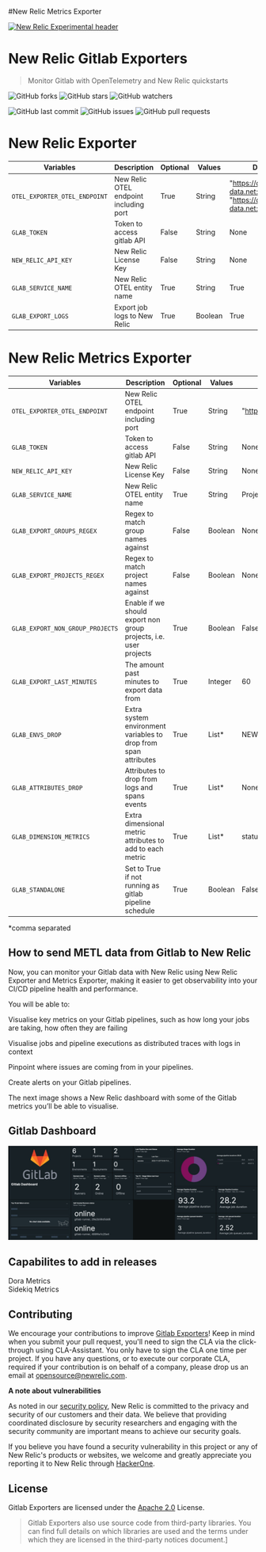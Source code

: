 
#New Relic Metrics Exporter


[![New Relic Experimental header](https://github.com/newrelic/opensource-website/raw/master/src/images/categories/Experimental.png)](https://opensource.newrelic.com/oss-category/#new-relic-experimental)

# New Relic Gitlab Exporters
>Monitor Gitlab with OpenTelemetry and New Relic quickstarts

![GitHub forks](https://img.shields.io/github/forks/newrelic-experimental/tls-proxy?style=social)
![GitHub stars](https://img.shields.io/github/stars/newrelic-experimental/tls-proxy?style=social)
![GitHub watchers](https://img.shields.io/github/watchers/newrelic-experimental/tls-proxy?style=social)

![GitHub last commit](https://img.shields.io/github/last-commit/newrelic-experimental/tls-proxy)
![GitHub issues](https://img.shields.io/github/issues/newrelic-experimental/tls-proxy)
![GitHub pull requests](https://img.shields.io/github/issues-pr/newrelic-experimental/tls-proxy)


# New Relic Exporter


| Variables | Description | Optional | Values | Default |
| ---       |         --- |       ---| ---    |   ----   |
| `OTEL_EXPORTER_OTEL_ENDPOINT` | New Relic OTEL endpoint including port | True | String | "https://otlp.nr-data.net:4318" or "https://otlp.eu01.nr-data.net:4318" |
| `GLAB_TOKEN` | Token to access gitlab API | False | String | None |
| `NEW_RELIC_API_KEY` | New Relic License Key | False | String | None |
| `GLAB_SERVICE_NAME` | New Relic OTEL entity name | True | String | True |
| `GLAB_EXPORT_LOGS` | Export job logs to New Relic | True | Boolean | True |


# New Relic Metrics Exporter

| Variables | Description | Optional | Values | Default |
| ---       |         --- |       ---| ---    |   ----   |
| `OTEL_EXPORTER_OTEL_ENDPOINT` | New Relic OTEL endpoint including port | True | String | "https://otlp.nr-data.net:4318" or "https://otlp.eu01.nr-data.net:4318" |
| `GLAB_TOKEN` | Token to access gitlab API | False | String | None |
| `NEW_RELIC_API_KEY` | New Relic License Key | False | String | None |
| `GLAB_SERVICE_NAME` | New Relic OTEL entity name | True | String | Project name |
| `GLAB_EXPORT_GROUPS_REGEX` | Regex to match group names against | False | Boolean | None |
| `GLAB_EXPORT_PROJECTS_REGEX` | Regex to match project names against | False | Boolean | None |
| `GLAB_EXPORT_NON_GROUP_PROJECTS` | Enable if we should export non group projects, i.e. user projects | True | Boolean | False |
| `GLAB_EXPORT_LAST_MINUTES` | The amount past minutes to export data from | True | Integer | 60 |
| `GLAB_ENVS_DROP` | Extra system environment variables to drop from span attributes | True | List* | NEW_RELIC_API_KEY,GITLAB_FEATURES,CI_SERVER_TLS_CA_FILE,CI_RUNNER_TAGS,CI_JOB_JWT,CI_JOB_JWT_V1,CI_JOB_JWT_V2,GLAB_TOKEN,GIT_ASKPASS,CI_COMMIT_BEFORE_SHA,CI_BUILD_TOKEN,CI_DEPENDENCY_PROXY_PASSWORD,CI_RUNNER_SHORT_TOKEN,CI_BUILD_BEFORE_SHA,CI_BEFORE_SHA,OTEL_EXPORTER_OTEL_ENDPOINT,GLAB_DIMENSION_METRICS |
| `GLAB_ATTRIBUTES_DROP` | Attributes to drop from logs and spans events | True | List* | None |
| `GLAB_DIMENSION_METRICS` | Extra dimensional metric attributes to add to each metric | True | List* | status,stage,name |
| `GLAB_STANDALONE` | Set to True if not running as gitlab pipeline schedule | True | Boolean | False |
*comma separated

## How to send METL data from Gitlab to New Relic

Now, you can monitor your Gitlab data with New Relic using New Relic Exporter and Metrics Exporter, making it easier to get observability into your CI/CD pipeline health and performance.

You will be able to:

Visualise key metrics on your Gitlab pipelines, such as how long your jobs are taking, how often they are failing

Visualise jobs and pipeline executions as distributed traces with logs in context

Pinpoint where issues are coming from in your pipelines.

Create alerts on your Gitlab pipelines.

The next image shows a New Relic dashboard with some of the Gitlab metrics you’ll be able to visualise.

## Gitlab Dashboard

![Gitlab Dashboard](screenshots/gitlab_dashboard.jpg)


## Capabilites to add in releases 
Dora Metrics
<br />
Sidekiq Metrics
<br />

## Contributing

We encourage your contributions to improve [Gitlab Exporters](../../)! Keep in mind when you submit your pull request, you'll need to sign the CLA via the click-through using CLA-Assistant. You only have to sign the CLA one time per project. If you have any questions, or to execute our corporate CLA, required if your contribution is on behalf of a company, please drop us an email at opensource@newrelic.com.

**A note about vulnerabilities**

As noted in our [security policy](../../security/policy), New Relic is committed to the privacy and security of our customers and their data. We believe that providing coordinated disclosure by security researchers and engaging with the security community are important means to achieve our security goals.

If you believe you have found a security vulnerability in this project or any of New Relic's products or websites, we welcome and greatly appreciate you reporting it to New Relic through [HackerOne](https://hackerone.com/newrelic).

## License

Gitlab Exporters are licensed under the [Apache 2.0](http://apache.org/licenses/LICENSE-2.0.txt) License.

>Gitlab Exporters also use source code from third-party libraries. You can find full details on which libraries are used and the terms under which they are licensed in the third-party notices document.]

